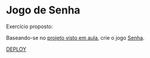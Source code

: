 # Jogo de Senha

Exercício proposto:

Baseando-se no [projeto visto em aula](https://github.com/marciobueno-unicap/pfe-2022-2/tree/main/app002), crie o jogo [Senha](https://en.wikipedia.org/wiki/Bulls_and_Cows).

[DEPLOY]()
